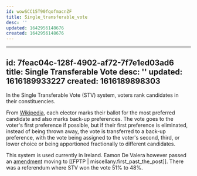 ```yaml
---
id: wowSCC15T90fqofmacnZF
title: Single_transferable_vote
desc: ''
updated: 1642956148676
created: 1642956148676
---
```


---
id: 7feac04c-128f-4902-af72-7f7e1ed03ad6
title: Single Transferable Vote
desc: ''
updated: 1616189933227
created: 1616189898303
---

In the Single Transferable Vote (STV) system, voters rank candidates in their constituencies.

From [Wikipedia](https://en.wikipedia.org/wiki/Single_transferable_vote),
each elector marks their ballot for the most preferred candidate and
also marks back-up preferences. The vote goes to the voter's first preference if possible,
but if their first preference is eliminated, instead of being thrown away,
the vote is transferred to a back-up preference, with the vote being assigned
to the voter's second, third, or lower choice or being apportioned
fractionally to different candidates.

This system is used currently in Ireland. Eamon De Valera however passed an
[amendment](https://en.wikipedia.org/wiki/Third_Amendment_of_the_Constitution_Bill_1958)
moving to [[FPTP | miscellany.first_past_the_post]]. There was a referendum
where STV won the vote 51% to 48%.
